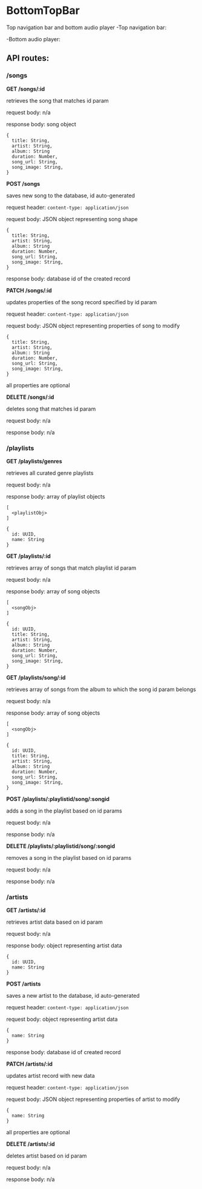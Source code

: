 # BottomTopBar
Top navigation bar and bottom audio player
-Top navigation bar:

-Bottom audio player:

## API routes:

### /songs

**GET /songs/:id**

retrieves the song that matches id param

request body: n/a

response body: song object

```
{
  title: String,
  artist: String,
  album:: String
  duration: Number,
  song_url: String,
  song_image: String,
}
```

**POST /songs**

saves new song to the database, id auto-generated

request header: `content-type: application/json`

request body: JSON object representing song shape

```
{
  title: String,
  artist: String,
  album:: String
  duration: Number,
  song_url: String,
  song_image: String,
}
```

response body: database id of the created record

**PATCH /songs/:id**

updates properties of the song record specified by id param

request header: `content-type: application/json`

request body: JSON object representing properties of song to modify

```
{
  title: String,
  artist: String,
  album:: String
  duration: Number,
  song_url: String,
  song_image: String,
}
```

all properties are optional

**DELETE /songs/:id**

deletes song that matches id param

request body: n/a

response body: n/a

### /playlists

**GET /playlists/genres**

retrieves all curated genre playlists

request body: n/a

response body: array of playlist objects

```
[
  <playlistObj>
]

{
  id: UUID,
  name: String
}
```

**GET /playlists/:id**

retrieves array of songs that match playlist id param

request body: n/a

response body: array of song objects

```
[
  <songObj>
]

{
  id: UUID,
  title: String,
  artist: String,
  album:: String
  duration: Number,
  song_url: String,
  song_image: String,
}
```

**GET /playlists/song/:id**

retrieves array of songs from the album to which the song id param belongs

request body: n/a

response body: array of song objects

```
[
  <songObj>
]

{
  id: UUID,
  title: String,
  artist: String,
  album:: String
  duration: Number,
  song_url: String,
  song_image: String,
}
```

**POST /playlists/:playlistid/song/:songid**

adds a song in the playlist based on id params

request body: n/a

response body: n/a

**DELETE /playlists/:playlistid/song/:songid**

removes a song in the playlist based on id params

request body: n/a

response body: n/a

### /artists

**GET /artists/:id**

retrieves artist data based on id param

request body: n/a

response body: object representing artist data

```
{
  id: UUID,
  name: String
}
```

**POST /artists**

saves a new artist to the database, id auto-generated

request header: `content-type: application/json`

request body: object representing artist data

```
{
  name: String
}
```

response body: database id of created record

**PATCH /artists/:id**

updates artist record with new data

request header: `content-type: application/json`

request body: JSON object representing properties of artist to modify

```
{
  name: String
}
```

all properties are optional

**DELETE /artists/:id**

deletes artist based on id param

request body: n/a

response body: n/a
